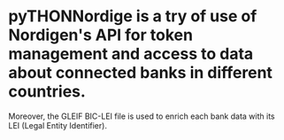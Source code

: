 # pyTHONNordige is a try of use of Nordigen's API for token management and access to data about connected banks in different countries.
Moreover, the GLEIF BIC-LEI file is used to enrich each bank data with its LEI (Legal Entity Identifier).
